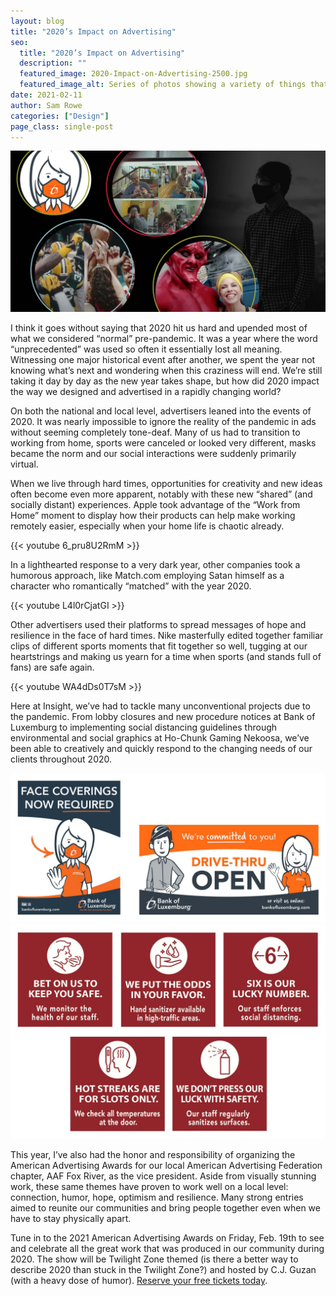 ```yaml
---
layout: blog
title: "2020’s Impact on Advertising"
seo:
  title: "2020’s Impact on Advertising"
  description: ""
  featured_image: 2020-Impact-on-Advertising-2500.jpg
  featured_image_alt: Series of photos showing a variety of things that changed during the pandemic
date: 2021-02-11
author: Sam Rowe
categories: ["Design"]
page_class: single-post
---
```


![Series of photos showing a variety of things that changed during the pandemic](2020-Impact-on-Advertising-2500.jpg)

I think it goes without saying that 2020 hit us hard and upended most of what we considered “normal” pre-pandemic. It was a year where the word “unprecedented” was used so often it essentially lost all meaning. Witnessing one major historical event after another, we spent the year not knowing what’s next and wondering when this craziness will end. We’re still taking it day by day as the new year takes shape, but how did 2020 impact the way we designed and advertised in a rapidly changing world?

On both the national and local level, advertisers leaned into the events of 2020. It was nearly impossible to ignore the reality of the pandemic in ads without seeming completely tone-deaf. Many of us had to transition to working from home, sports were canceled or looked very different, masks became the norm and our social interactions were suddenly primarily virtual.

When we live through hard times, opportunities for creativity and new ideas often become even more apparent, notably with these new “shared” (and socially distant) experiences. Apple took advantage of the “Work from Home” moment to display how their products can help make working remotely easier, especially when your home life is chaotic already.

{{< youtube 6_pru8U2RmM >}}

In a lighthearted response to a very dark year, other companies took a humorous approach, like Match.com employing Satan himself as a character who romantically “matched” with the year 2020.

{{< youtube L4l0rCjatGI >}}

Other advertisers used their platforms to spread messages of hope and resilience in the face of hard times. Nike masterfully edited together familiar clips of different sports moments that fit together so well, tugging at our heartstrings and making us yearn for a time when sports (and stands full of fans) are safe again.

{{< youtube WA4dDs0T7sM >}}

Here at Insight, we’ve had to tackle many unconventional projects due to the pandemic. From lobby closures and new procedure notices at Bank of Luxemburg to implementing social distancing guidelines through environmental and social graphics at Ho-Chunk Gaming Nekoosa, we’ve been able to creatively and quickly respond to the changing needs of our clients throughout 2020.

![Bank of Luxemburg COVID-19 campaign effort](BOL-2020-campaign-graphics-1800.jpg)
![Bank of Luxemburg COVID-19 campaign effort](HCGN-Safety-Campaign-1800.jpg)

This year, I’ve also had the honor and responsibility of organizing the American Advertising Awards for our local American Advertising Federation chapter, AAF Fox River, as the vice president. Aside from visually stunning work, these same themes have proven to work well on a local level: connection, humor, hope, optimism and resilience. Many strong entries aimed to reunite our communities and bring people together even when we have to stay physically apart.

Tune in to the 2021 American Advertising Awards on Friday, Feb. 19th to see and celebrate all the great work that was produced in our community during 2020. The show will be Twilight Zone themed (is there a better way to describe 2020 than stuck in the Twilight Zone?) and hosted by C.J. Guzan (with a heavy dose of humor). <a href="http://aaffoxriver.org/registration/?action=evregister&event_id=67" target="_blank">Reserve your free tickets today</a>.
